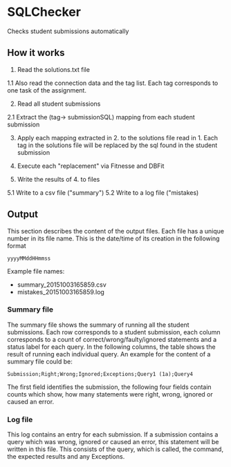 # SQLChecker

Checks student submissions automatically

## How it works

1. Read the solutions.txt file

  1.1 Also read the connection data and the tag list. Each tag corresponds to one task of the assignment.

2. Read all student submissions

  2.1 Extract the (tag-> submissionSQL) mapping from each student submission

3. Apply each mapping extracted in 2. to the solutions file read in 1. Each tag in the solutions file will 
be replaced by the sql found in the student submission

4. Execute each "replacement" via Fitnesse and DBFit

5. Write the results of 4. to files

  5.1 Write to a csv file ("summary")
  5.2 Write to a log file ("mistakes)

## Output

This section describes the content of the output files. Each file has a unique number in its file name. This is
the date/time of its creation in the following format 

```
yyyyMMddHHmmss
```

Example file names:

* summary_20151003165859.csv
* mistakes_20151003165859.log

### Summary file

The summary file shows the summary of running all the student submissions. Each row corresponds to a student submission, each
column corresponds to a count of correct/wrong/faulty/ignored statements and a status label for each query.
In the following columns, the table shows the result of running each individual query. An example for the content
of a summary file could be:
```
Submission;Right;Wrong;Ignored;Exceptions;Query1 (1a);Query4
```
The first field identifies the submission, the following four fields contain counts which show, how many statements 
were right, wrong, ignored or caused an error.

### Log file
This log contains an entry for each submission. If a submission contains a query which was wrong, ignored or caused an error,
this statement will be written in this file. This consists of the query, which is called, the command, the
expected results and any Exceptions.


